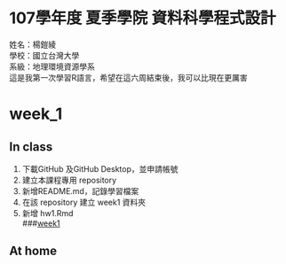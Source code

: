# 107學年度 夏季學院 資料科學程式設計
姓名：楊鎧綾<br />
學校：國立台灣大學<br />
系級：地理環境資源學系<br />
這是我第一次學習R語言，希望在這六周結束後，我可以比現在更厲害<br />
# week_1
## In class<br />
1. 下載GitHub 及GitHub Desktop，並申請帳號<br />
2. 建立本課程專用 repository<br />
3. 新增README.md，記錄學習檔案<br />
4. 在該 repository 建立 week1 資料夾<br />
5. 新增 hw1.Rmd<br />
###[week1](https://github.com/yangkailing/example/tree/master/week1)
## At home<br />
